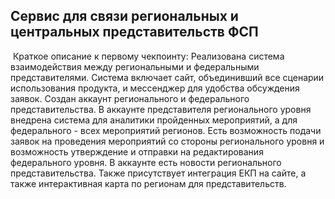 ## Сервис для связи региональных и центральных представительств ФСП
<img scr="https://final-hackathone.dev-level.ru/storage/app/media/photo_2024-12-07_01-36-47.jpg">
Краткое описание к первому чекпоинту:
Реализована система взаимодействия между региональными и федеральными представителями. Система включает сайт, объединивший все сценарии использования продукта, и мессенджер для удобства обсуждения заявок. Создан аккаунт регионального и федерального представительства. В аккаунте представителя регионального уровня внедрена система для аналитики пройденных мероприятий, а для федерального - всех мероприятий регионов. Есть возможность подачи заявок на проведения мероприятий со стороны регионального уровня и возможность утверждение и отправки на редактирования федерального уровня. В аккаунте есть новости регионального представительства. Также присутствует интеграция ЕКП на сайте, а также интерактивная карта по регионам для представительств.
